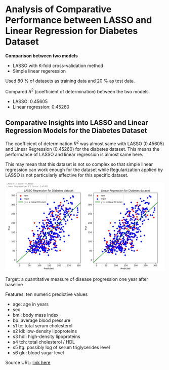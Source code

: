 # Analysis of Comparative Performance between LASSO and Linear Regression for Diabetes Dataset


**Comparison between two models**
- LASSO with K-fold cross-validation method
- Simple linear regeression

Used 80 % of datasets as training data and 20 % as test data.

Compared $R^2$ (coefficient of determination) between the two models.
- LASSO: 0.45605
- Linear regression: 0.45260

## Comparative Insights into LASSO and Linear Regression Models for the Diabetes Dataset
The coefficient of determination $R^2$ was almost same with LASSO (0.45605) and Linear Regression (0.45260) for the diabetes dataset. This means the performance of LASSO and linear regression is almost same here. 

This may mean that this dataset is not so complex so that simple linear regression can work enough for the dataset while Regularization applied by LASSO is not particularly effective for this specific dataset.




![image](https://github.com/HanaHirose/ML_Self_Study/blob/main/Compare_Linear_LASSO_Diabetes/Images/compare_lesso_linear.png)

Target: a quantitative measure of disease progression one year after baseline

Features: ten numeric predictive values

- age: age in years
- sex 
- bmi: body mass index
- bp: average blood pressure
- s1 tc: total serum cholesterol
- s2 ldl: low-density lipoproteins
- s3 hdl: high-density lipoproteins
- s4 tch: total cholesterol / HDL
- s5 ltg: possibly log of serum triglycerides level
- s6 glu: blood sugar level

Source URL: [link here](https://www4.stat.ncsu.edu/~boos/var.select/diabetes.html)


